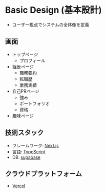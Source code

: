 # Basic Design (基本設計)

- ユーザー視点でシステムの全体像を定義

## 画面

- トップページ
  - プロフィール
- 経歴ページ
  - 職務要約
  - 転職歴
  - 業務実績
- 自己PRページ
  - 強み
  - ポートフォリオ
  - 資格
- 趣味ページ

## 技術スタック

- フレームワーク: [Next.js](https://nextjsjp.org/)
- 言語: [TypeScript](https://www.typescriptlang.org/)
- DB: [supabase](https://supabase.com/)

## クラウドプラットフォーム

- [Vercel](https://vercel.com/home)
